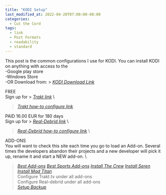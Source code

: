 ```yaml
---
title: "KODI Setup"
last_modified_at: 2022-04-20T07:00:00-08:00
categories:
  - Cut the Cord
tags:
  - link
  - Post Formats
  - readability
  - standard
---
```


This post is the common configurations I use for KODI.
You can install KODI on anything with access to the \
   -Google play store \
   -Windows Store\
   -OR Download from: > <cite><a href="https://kodi.tv/download/">KODI Download Link</a></cite>

FREE \
Sign up for > <cite><a href="https://trakt.tv/auth/join">Trakt link</a></cite> \
> <cite><a href="https://troypoint.com/trakt/">Trakt how-to configure link</a></cite>


PAID 16.00 EUR for 180 days \
Sign up for > <cite><a href="https://real-debrid.com/">Real-Debrid link</a></cite> \
> <cite><a href="https://troypoint.com/real-debrid/">Real-Debrid how-to configure link</a></cite> \

ADD-ONS \
You will want to check this site each time you go to load an Add-on. Several times the developers abandon their projects and a new developer will pick it up, rename it and start a NEW add-on. \
> <cite><a href="https://www.kodi-guide.com/best-kodi-addons/">Best Add-ons</a></cite>
> <cite><a href="https://troypoint.com/kodi-sports-addons/">Best Sports Add-ons</a></cite>
> <cite><a href="https://www.kodi-guide.com/the-crew-kodi-addon/">Install The Crew</a></cite>
> <cite><a href="https://www.kodi-guide.com/seren-kodi-addon/">Install Seren</a></cite>
> <cite><a href="https://troypoint.com/mad-titan-sports-kodi-addon/">Install Mad Titan</a></cite>
\
Configure Trakt.tv under all add-ons \
Configure Real-debrid under all add-ons \
> <cite><a href="https://kodi.wiki/view/Add-on:Backup">Setup Backup</a></cite>